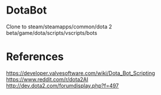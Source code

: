 # DotaBot
Clone to steam/steamapps/common/dota 2 beta/game/dota/scripts/vscripts/bots

# References
https://developer.valvesoftware.com/wiki/Dota_Bot_Scripting <br>
https://www.reddit.com/r/dota2AI<br>
http://dev.dota2.com/forumdisplay.php?f=497<br>

